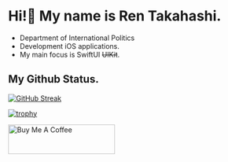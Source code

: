 # Hi!👋 My name is Ren Takahashi.
- Department of International Politics
- Development iOS applications.
- My main focus is SwiftUI <s>UIKit</s>.

## My Github Status.  
[![GitHub Streak](https://streak-stats.demolab.com?user=reeen21&theme=ambient-gradient&hide_border=true&date_format=%5BY.%5Dn.j&mode=weekly)](https://git.io/streak-stats)

[![trophy](https://github-profile-trophy.vercel.app/?username=reeen21&theme=radical)](https://github-profile-trophy.vercel.app/?username=reeen21&theme=radical)

<a href="https://www.buymeacoffee.com/reeen21" target="_blank"><img src="https://cdn.buymeacoffee.com/buttons/v2/default-violet.png" alt="Buy Me A Coffee" style="height: 60px !important;width: 217px !important;" ></a>

